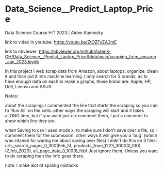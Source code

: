 # Data_Science__Predict_Laptop_Price
Data Science Course HIT 2023 | Aiden Kaminsky

link to video in youtube: https://youtu.be/ZtOZFyZA3mE

link to nbviewer: https://nbviewer.org/github/AidenK-GH/Data_Science__Predict_Laptop_Price/blob/main/scraping_from_amazon_Jan_2023.ipynb

In this project I web scrap data from Amazon, about laptops. orgenize, clean it and than put it into machine learning.
I only search for 5 brands, as to have enough data on each to make a graphs, those brand are: Apple, HP, Dell, Lenovo and ASUS.

Notes:

about the scraping: I commented the line that starts the scraping so you can to 'Run All' on the cells.
other ways the scraping will start and it takes aLONG time, but if you want just un-comment them, 
I put a comment to show which line they are.

when Saving to csv I used mode x, to make sure I don't save over a file, so I comment them for the submission.
other ways it will give you a 'bug' (which was intaned for waring me about saving over files)
I didn't do this on 3 files: urls_search_pages_0_300(Feb_3), 
prodocts_from_1223_3000(0_100)(7_feb_2023), all_page_data_0_100(6_feb)
Just ignore them, Unless you want to do scraping then the info goes there.

note: I make alot of spaling mistacks

